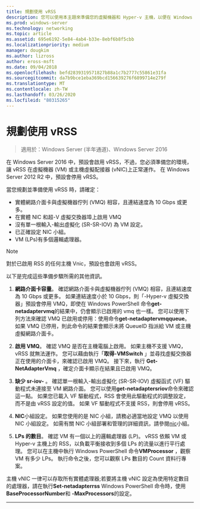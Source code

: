 ```yaml
---
title: 規劃使用 vRSS
description: 您可以使用本主題來準備您的虛擬機器和 Hyper-v 主機，以便在 Windows Server 2016 中使用 vRSS。
ms.prod: windows-server
ms.technology: networking
ms.topic: article
ms.assetid: 695e6192-5e84-4ab4-b33e-8ebf6b8f5cbb
ms.localizationpriority: medium
manager: dougkim
ms.author: lizross
author: eross-msft
ms.date: 09/04/2018
ms.openlocfilehash: befd2839319571827b88a1c7b2777c55861e31fa
ms.sourcegitcommit: da7b9bce1eba369bcd156639276f6899714e279f
ms.translationtype: MT
ms.contentlocale: zh-TW
ms.lasthandoff: 03/26/2020
ms.locfileid: "80315265"
---
```

# <a name="plan-the-use-of-vrss"></a>規劃使用 vRSS

>適用於：Windows Server (半年通道)、Windows Server 2016

在 Windows Server 2016 中，預設會啟用 vRSS，不過，您必須準備您的環境，讓 vRSS 在虛擬機器 \(VM\) 或主機虛擬配接器 \(vNIC\)上正常運作。 在 Windows Server 2012 R2 中，預設會停用 vRSS。

當您規劃並準備使用 vRSS 時，請確定：

- 實體網路介面卡與虛擬機器佇列 \(VMQ\) 相容，且連結速度為 10 Gbps 或更多。
- 在實體 NIC 和超\-V 虛擬交換器埠上啟用 VMQ
- 沒有單一根輸入\-輸出虛擬化 \(SR\-SR-IOV\) 為 VM 設定。
- 已正確設定 NIC 小組。
- VM \(LPs\)有多個邏輯處理器。

>[!NOTE]
>對於已啟用 RSS 的任何主機 Vnic，預設也會啟用 vRSS。

以下是完成這些準備步驟所需的其他資訊。
  
1. **網路介面卡容量**。 確認網路介面卡與虛擬機器佇列 \(VMQ\) 相容，且連結速度為 10 Gbps 或更多。 如果連結速度小於 10 Gbps，則「\-Hyper-v 虛擬交換器」預設會停用 VMQ，即使在 Windows PowerShell 命令**get-netadaptervmq**的結果中，仍會顯示已啟用的 vmq 也一樣。 您可以使用下列方法來確認 VMQ 已啟用或停用：使用命令**get-netadaptervmqqueue**。  如果 VMQ 已停用，則此命令的結果會顯示未將 QueueID 指派給 VM 或主機虛擬網路介面卡。 
  
2. **啟用 VMQ**。 確認 VMQ 是否在主機電腦上啟用。 如果主機不支援 VMQ，vRSS 就無法運作。 您可以藉由執行「**取得-VMSwitch** 」並尋找虛擬交換器正在使用的介面卡，來確認已啟用 VMQ。 接下來，執行 **Get-NetAdapterVmq** ，確定介面卡顯示在結果且已啟用 VMQ。
  
3. **缺少 sr-iov\-** 。 確認單一根輸入\-輸出虛擬化 \(SR\-SR-IOV\) 虛擬函式 \(VF\) 驅動程式未連接至 VM 網路介面。 您可以使用**get-netadaptersriov**命令來確認這一點。 如果您已載入 VF 驅動程式，RSS 會使用此驅動程式的調整設定，而不是由 vRSS 設定的值。 如果 VF 驅動程式不支援 RSS，則會停用 vRSS。
  
4. **NIC**小組設定。 如果您使用的是 NIC 小組，請務必適當地設定 VMQ 以使用 NIC 小組設定。 如需有關 NIC 小組部署和管理的詳細資訊，請參閱[nic](https://docs.microsoft.com/windows-server/networking/technologies/nic-teaming/nic-teaming)小組。

5. **LPs 的數目**。 確認 VM 有一個以上的邏輯處理器 \(LP\)。 vRSS 依賴 VM 或 Hyper-v 主機上的 RSS，以負載平衡接收到多個 LPs 的流量以進行平行處理。 您可以在主機中執行 Windows PowerShell 命令**VMProcessor** ，觀察 VM 有多少 LPs。 執行命令之後，您可以觀察 LPs 數目的 Count 資料行專案。

主機 vNIC 一律可以存取所有實體處理器;若要將主機 vNIC 設定為使用特定數目的處理器，請在執行**Set-netadapterrss** Windows PowerShell 命令時，使用**BaseProcessorNumber**和 **-MaxProcessors**的設定。

---